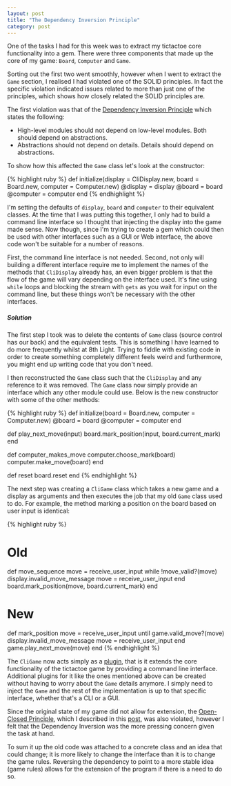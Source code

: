 ```yaml
---
layout: post
title: "The Dependency Inversion Principle"
category: post
---
```


One of the tasks I had for this week was to extract my tictactoe core functionality into a gem. There were three components that made up the core of my game: `Board`, `Computer` and `Game`.

Sorting out the first two went smoothly, however when I went to extract the `Game` section, I realised I had violated one of the SOLID principles. In fact the specific violation indicated issues related to more than just one of the principles, which shows how closely related the SOLID principles are.

The first violation was that of the [Dependency Inversion Principle](https://en.wikipedia.org/wiki/Dependency_inversion_principle) which states the following:

- High-level modules should not depend on low-level modules. Both should depend on abstractions.
- Abstractions should not depend on details. Details should depend on abstractions.

To show how this affected the `Game` class let's look at the constructor:

{% highlight ruby %}
def initialize(display = CliDisplay.new, board = Board.new, computer = Computer.new)
  @display = display
  @board = board
  @computer = computer
end
{% endhighlight %}

I'm setting the defaults of `display`, `board` and `computer` to their equivalent classes. At the time that I was putting this together, I only had to build a command line interface so I thought that injecting the display into the game made sense. Now though, since I'm trying to create a gem which could then be used with other interfaces such as a GUI or Web interface, the above code won't be suitable for a number of reasons.

First, the command line interface is not needed. Second, not only will building a different interface require me to implement the names of the methods that `CliDisplay` already has, an even bigger problem is that the flow of the game will vary depending on the interface used. It's fine using `while` loops and blocking the stream with `gets` as you wait for input on the command line, but these things won't be necessary with the other interfaces.

##### Solution

The first step I took was to delete the contents of `Game` class (source control has our back) and the equivalent tests. This is something I have learned to do more frequently whilst at 8th Light. Trying to fiddle with existing code in order to create something completely different feels weird and furthermore, you might end up writing code that you don't need.

I then reconstructed the `Game` class such that the `CliDisplay` and any reference to it was removed. The `Game` class now simply provide an interface which any other module could use. Below is the new constructor with some of the other methods:

{% highlight ruby %}
def initialize(board = Board.new, computer = Computer.new)
  @board = board
  @computer = computer
end

def play_next_move(input)
  board.mark_position(input, board.current_mark)
end

def computer_makes_move
  computer.choose_mark(board)
  computer.make_move(board)
end

def reset
  board.reset
end
{% endhighlight %}

The next step was creating a `CliGame` class which takes a new game and a display as arguments and then executes the job that my old `Game` class used to do. For example, the method marking a position on the board based on user input is identical:

{% highlight ruby %}
# Old
def move_sequence
  move = receive_user_input
  while !move_valid?(move)
    display.invalid_move_message
    move = receive_user_input
  end
  board.mark_position(move, board.current_mark)
end

# New
def mark_position
  move = receive_user_input
  until game.valid_move?(move)
    display.invalid_move_message
    move = receive_user_input
  end
  game.play_next_move(move)
end
{% endhighlight %}

The `CliGame` now acts simply as a [plugin](https://en.wikipedia.org/wiki/Plug-in_(computing)), that is it extends the core functionality of the tictactoe game by providing a command line interface. Additional plugins for it like the ones mentioned above can be created without having to worry about the `Game` details anymore. I simply need to inject the `Game` and the rest of the implementation is up to that specific interface, whether that's a CLI or a GUI.

Since the original state of my game did not allow for extension, the [Open-Closed Principle](https://en.wikipedia.org/wiki/Open/closed_principle), which I described in this [post](http://maikon.github.io/2014/06/09/open-closed.html), was also violated, however I felt that the Dependency Inversion was the more pressing concern given the task at hand.

To sum it up the old code was attached to a concrete class and an idea that could change; it is more likely to change the interface than it is to change the game rules. Reversing the dependency to point to a more stable idea (game rules) allows for the extension of the program if there is a need to do so.
